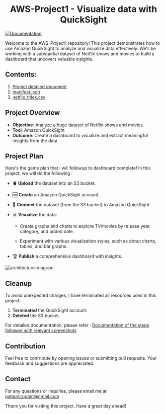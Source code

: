 <h1 align="center">AWS-Project1 - Visualize data with QuickSight</h1>
<p align="left">
  <a href="http://temp-url.com" target="_blank">
    <img alt="Documentation" src="https://img.shields.io/badge/documentation-yes-brightgreen.svg" />
  </a>
</p>

Welcome to the AWS-Project1 repository! This project demonstrates how to use Amazon QuickSight to analyze and visualize data effectively. We'll be working with a substantial dataset of Netflix shows and movies to build a dashboard that uncovers valuable insights.

## Contents:

1. [Project detailed document](https://github.com/Rupam-1/AWS-Project1---Visualize-data-with-QuickSight/blob/24c09fc0bc1985e338430b9da5123af543f3fe62/Documentation%20of%20the%20steps%20followed%20with%20relevant%20screenshots.pdf)
3. [manifest.json](https://github.com/Rupam-1/AWS-Project1---Visualize-data-with-QuickSight/blob/main/manifest.json)
4. [netflix_titles.csv](https://github.com/Rupam-1/AWS-Project1---Visualize-data-with-QuickSight/blob/main/netflix_titles.csv)


## Project Overview

- **Objective**: Analyze a huge dataset of Netflix shows and movies.
- **Tool**: Amazon QuickSight
- **Outcome**: Create a dashboard to visualize and extract meaningful insights from the data.


## Project Plan

Here's the game plan that i will followup to dashboard complete! In this project, we will do the following :

- 🪣 **Upload** the dataset into an S3 bucket.
  
- 🆕 **Create** an Amazon QuickSight account.
  
- 🔗 **Connect** the dataset (from the S3 bucket) to Amazon QuickSight.
  
- 📊 **Visualize** the data:
  
  - Create graphs and charts to explore TV/movies by release year, category, and added date.
    
  - Experiment with various visualization styles, such as donut charts, tables, and bar graphs.
    
- 🏆 **Publish** a comprehensive dashboard with insights.

![architecture-diagram](https://github.com/user-attachments/assets/8a0df195-0a4b-4d78-a806-b8167cae5ded)

## Cleanup

To avoid unexpected charges, I have terminated all resources used in this project:

1. **Terminated** the QuickSight account.
2. **Deleted** the S3 bucket.

For detailed documentation, please refer :
[Documentation of the steps followed with relevant screenshots](https://github.com/Rupam-1/AWS-Project1---Visualize-data-with-QuickSight/blob/24c09fc0bc1985e338430b9da5123af543f3fe62/Documentation%20of%20the%20steps%20followed%20with%20relevant%20screenshots.pdf)
   
## Contribution

Feel free to contribute by opening issues or submitting pull requests. Your feedback and suggestions are appreciated.

## Contact

For any questions or inquiries, please email me at [patwarirupam@gmail.com](mailto:patwarirupam@gmail.com)

Thank you for visiting this project. Have a great day ahead!
